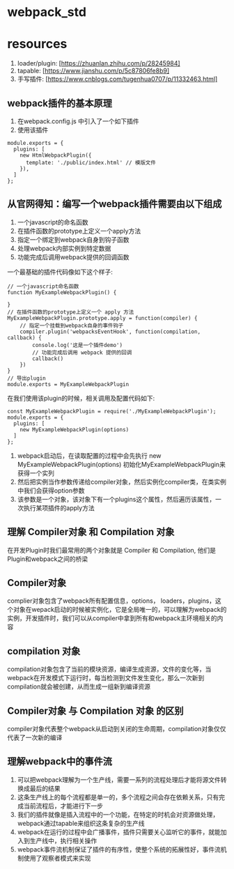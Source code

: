 # webpack_std

# resources
1. loader/plugin: [https://zhuanlan.zhihu.com/p/28245984]
2. tapable: [https://www.jianshu.com/p/5c87806fe8b9]
3. 手写插件: [https://www.cnblogs.com/tugenhua0707/p/11332463.html]

## webpack插件的基本原理
1. 在webpack.config.js 中引入了一个如下插件
2. 使用该插件
```
module.exports = {
  plugins: [
    new HtmlWebpackPlugin({
      template: './public/index.html' // 模版文件
    }),
  ]
};
```

## 从官网得知：编写一个webpack插件需要由以下组成
1. 一个javascript的命名函数
2. 在插件函数的prototype上定义一个apply方法
3. 指定一个绑定到webpack自身到钩子函数
4. 处理webpack内部实例到特定数据
5. 功能完成后调用webpack提供的回调函数

一个最基础的插件代码像如下这个样子:
```
// 一个javascript命名函数
function MyExampleWebpackPlugin() {

}
// 在插件函数的prototype上定义一个 apply 方法
MyExampleWebpackPlugin.prototype.apply = function(compiler) {
    // 指定一个挂载到webpack自身的事件钩子
    compiler.plugin('webpacksEventHook', function(compilation, callback) {
        console.log('这是一个插件demo')
        // 功能完成后调用 webpack 提供的回调
        callback()
    })
}
// 导出plugin
module.exports = MyExampleWebpackPlugin
```
在我们使用该plugin的时候，相关调用及配置代码如下:
```
const MyExampleWebpackPlugin = require('./MyExampleWebpackPlugin');
module.exports = {
  plugins: [
    new MyExampleWebpackPlugin(options)
  ]
};
```
1. webpack启动后，在读取配置的过程中会先执行 new MyExampleWebpackPlugin(options) 初始化MyExampleWebpackPlugin来获得一个实列
2. 然后把实例当作参数传递给compiler对象，然后实例化compiler类，在类实例中我们会获得option参数
3. 该参数是一个对象，该对象下有一个plugins这个属性，然后遍历该属性，一次执行某项插件的apply方法


## 理解 Compiler对象 和 Compilation 对象
在开发Plugin时我们最常用的两个对象就是 Compiler 和 Compilation, 他们是Plugin和webpack之间的桥梁

## Compiler对象
complier对象包含了webpack所有配置信息，options， loaders，plugins，这个对象在wepack启动的时候被实例化，它是全局唯一的，可以理解为webpack的实例，开发插件时，我们可以从compiler中拿到所有和webpack主环境相关的内容

## compilation 对象
compilation对象包含了当前的模块资源，编译生成资源，文件的变化等，当webpack在开发模式下运行时，每当检测到文件发生变化，那么一次新到compilation就会被创建，从而生成一组新到编译资源

## Compiler对象 与 Compilation 对象 的区别
compiler对象代表整个webpack从启动到关闭的生命周期，compilation对象仅仅代表了一次新的编译

## 理解webpack中的事件流
1. 可以把webpack理解为一个生产线，需要一系列的流程处理后才能将源文件转换成最后的结果
2. 这条生产线上的每个流程都是单一的，多个流程之间会存在依赖关系，只有完成当前流程后，才能进行下一步
3. 我们的插件就像是插入流程中的一个功能，在特定的时机会对资源做处理，webpack通过tapable来组织这条复杂的生产线
4. webpack在运行的过程中会广播事件，插件只需要关心监听它的事件，就能加入到生产线中，执行相关操作
5. webpack事件流机制保证了插件的有序性，使整个系统的拓展性好，事件流机制使用了观察者模式来实现